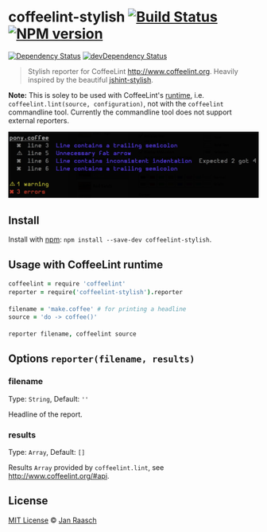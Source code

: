 coffeelint-stylish [![Build Status][travis-image]][travis-url] [![NPM version][npm-image]][npm-url]
==================
[![Dependency Status][depstat-image]][depstat-url] [![devDependency Status][devdepstat-image]][devdepstat-url]

> Stylish reporter for CoffeeLint http://www.coffeelint.org. Heavily inspired by the beautiful [jshint-stylish](https://github.com/sindresorhus/jshint-stylish).

**Note:** This is soley to be used with CoffeeLint's [runtime](http://www.coffeelint.org/#api), i.e. `coffeelint.lint(source, configuration)`, not with the `coffeelint` commandline tool. Currently the commandline tool does not support external reporters.

![screenshot](screenshot.png)

## Install

Install with [npm](https://npmjs.org/package/coffeelint-stylish): `npm install --save-dev coffeelint-stylish`.

## Usage with CoffeeLint runtime

```coffeescript
coffeelint = require 'coffeelint'
reporter = require('coffeelint-stylish').reporter

filename = 'make.coffee' # for printing a headline
source = 'do -> coffee()'

reporter filename, coffeelint source
```

## Options `reporter(filename, results)`

### filename
Type: `String`, Default: `''`

Headline of the report.

### results
Type: `Array`, Default: `[]`

Results `Array` provided by `coffeelint.lint`, see http://www.coffeelint.org/#api.

## License

[MIT License](http://en.wikipedia.org/wiki/MIT_License) © [Jan Raasch](http://janraasch.com)

[npm-url]: https://npmjs.org/package/coffeelint-stylish
[npm-image]: https://badge.fury.io/js/coffeelint-stylish.png

[travis-url]: http://travis-ci.org/janraasch/coffeelint-stylish
[travis-image]: https://secure.travis-ci.org/janraasch/coffeelint-stylish.png?branch=master

[depstat-url]: https://david-dm.org/janraasch/coffeelint-stylish
[depstat-image]: https://david-dm.org/janraasch/coffeelint-stylish.png

[devdepstat-url]: https://david-dm.org/janraasch/coffeelint-stylish#info=devDependencies
[devdepstat-image]: https://david-dm.org/janraasch/coffeelint-stylish/dev-status.png
